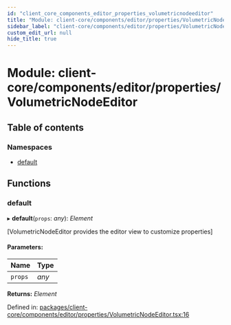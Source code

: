 ```yaml
---
id: "client_core_components_editor_properties_volumetricnodeeditor"
title: "Module: client-core/components/editor/properties/VolumetricNodeEditor"
sidebar_label: "client-core/components/editor/properties/VolumetricNodeEditor"
custom_edit_url: null
hide_title: true
---
```


# Module: client-core/components/editor/properties/VolumetricNodeEditor

## Table of contents

### Namespaces

- [default](client_core_components_editor_properties_volumetricnodeeditor.default.md)

## Functions

### default

▸ **default**(`props`: *any*): *Element*

[VolumetricNodeEditor provides the editor view to customize properties]

#### Parameters:

Name | Type |
:------ | :------ |
`props` | *any* |

**Returns:** *Element*

Defined in: [packages/client-core/components/editor/properties/VolumetricNodeEditor.tsx:16](https://github.com/xr3ngine/xr3ngine/blob/5a0f83ed8/packages/client-core/components/editor/properties/VolumetricNodeEditor.tsx#L16)
